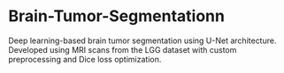 # Brain-Tumor-Segmentationn
 Deep learning-based brain tumor segmentation using U-Net architecture. Developed using MRI scans from the LGG dataset with custom preprocessing and Dice loss optimization.
